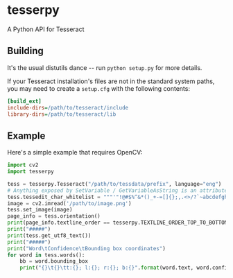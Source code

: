 tesserpy
========

A Python API for Tesseract

Building
--------
It's the usual distutils dance -- run `python setup.py` for more details.

If your Tesseract installation's files are not in the standard system paths, you may need to create a `setup.cfg` with the following contents:

```ini
[build_ext]
include-dirs=/path/to/tesseract/include
library-dirs=/path/to/tesseract/lib
```

Example
-------
Here's a simple example that requires OpenCV:

```python
import cv2
import tesserpy

tess = tesserpy.Tesseract("/path/to/tessdata/prefix", language="eng")
# Anything exposed by SetVariable / GetVariableAsString is an attribute
tess.tessedit_char_whitelist = """'"!@#$%^&*()_+-=[]{};,.<>/?`~abcdefghijklmnopqrstuvwxyzABCDEFGHIJKLMNOPQRSTUVWXYZ0123456789"""
image = cv2.imread('/path/to/image.png')
tess.set_image(image)
page_info = tess.orientation()
print(page_info.textline_order == tesserpy.TEXTLINE_ORDER_TOP_TO_BOTTOM)
print("#####")
print(tess.get_utf8_text())
print("#####")
print("Word\tConfidence\tBounding box coordinates")
for word in tess.words():
	bb = word.bounding_box
	print("{}\t{}\tt:{}; l:{}; r:{}; b:{}".format(word.text, word.confidence, bb.top, bb.left, bb.right, bb.bottom))
```
